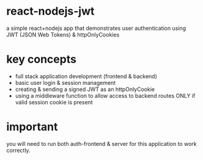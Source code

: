 # react-nodejs-jwt

a simple react+nodejs app that demonstrates user authentication using JWT (JSON Web Tokens) & httpOnlyCookies 

# key concepts 
* full stack application development (frontend & backend) 
* basic user login & session management
* creating & sending a signed JWT as an httpOnlyCookie
* using a middleware function to allow access to backend routes ONLY if valid session cookie is present

# important
you will need to run both auth-frontend & server for this application to work correctly. 

